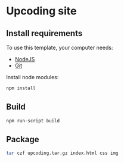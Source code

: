 # Upcoding site

## Install requirements

To use this template, your computer needs:

- [NodeJS](https://nodejs.org/en/)
- [Git](https://git-scm.com/)

Install node modules:

```bash
npm install
```

## Build

```bash
npm run-script build
```

## Package

```bash
tar czf upcoding.tar.gz index.html css img
```
